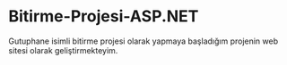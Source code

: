 # Bitirme-Projesi-ASP.NET
Gutuphane isimli bitirme projesi olarak yapmaya başladığım projenin web sitesi olarak geliştirmekteyim.
